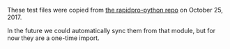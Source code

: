 These test files were copied from [the rapidpro-python repo](https://github.com/rapidpro/rapidpro-python/tree/master/test_files/v2) on
October 25, 2017.

In the future we could automatically sync them from that module, but for now they are a one-time import.

